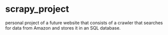 # scrapy_project
 personal project of a future website that consists of a crawler that searches for data from Amazon and stores it in an SQL database.
